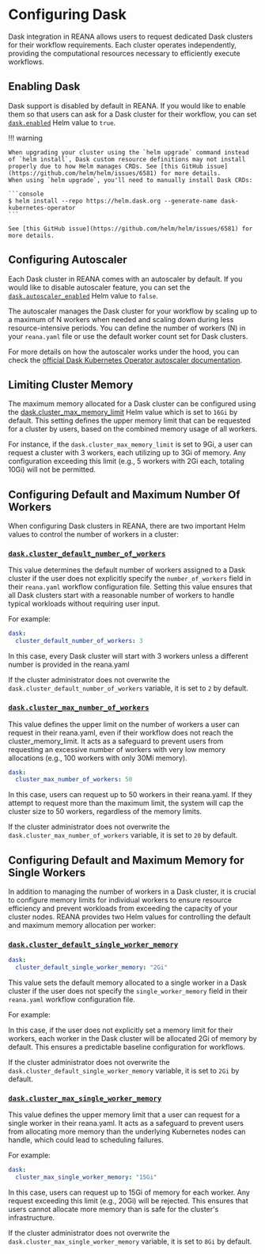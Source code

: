 # Configuring Dask

Dask integration in REANA allows users to request dedicated Dask clusters for their workflow requirements. Each cluster operates independently, providing the computational resources necessary to efficiently execute workflows.

## Enabling Dask

Dask support is disabled by default in REANA. If you would like to enable them so that users can ask for a Dask cluster for their workflow, you can set [`dask.enabled`](https://github.com/reanahub/reana/tree/master/helm/reana) Helm value to `true`.

!!! warning

    When upgrading your cluster using the `helm upgrade` command instead of `helm install`, Dask custom resource definitions may not install properly due to how Helm manages CRDs. See [this GitHub issue](https://github.com/helm/helm/issues/6581) for more details.
    When using `helm upgrade`, you'll need to manually install Dask CRDs:

    ```console
    $ helm install --repo https://helm.dask.org --generate-name dask-kubernetes-operator
    ```

    See [this GitHub issue](https://github.com/helm/helm/issues/6581) for more details.

## Configuring Autoscaler

Each Dask cluster in REANA comes with an autoscaler by default. If you would like to disable autoscaler feature, you can set the [`dask.autoscaler_enabled`](https://github.com/reanahub/reana/tree/master/helm/reana) Helm value to `false`.

The autoscaler manages the Dask cluster for your workflow by scaling up to a maximum of N workers when needed and scaling down during less resource-intensive periods. You can define the number of workers (N) in your `reana.yaml` file or use the default worker count set for Dask clusters.

For more details on how the autoscaler works under the hood, you can check the [official Dask Kubernetes Operator autoscaler documentation](https://kubernetes.dask.org/en/latest/operator_resources.html#daskautoscaler).

## Limiting Cluster Memory

The maximum memory allocated for a Dask cluster can be configured using the [dask.cluster_max_memory_limit](https://github.com/reanahub/reana/tree/master/helm/reana) Helm value which is set to `16Gi` by default. This setting defines the upper memory limit that can be requested for a cluster by users, based on the combined memory usage of all workers.

For instance, if the `dask.cluster_max_memory_limit` is set to 9Gi, a user can request a cluster with 3 workers, each utilizing up to 3Gi of memory. Any configuration exceeding this limit (e.g., 5 workers with 2Gi each, totaling 10Gi) will not be permitted.

## Configuring Default and Maximum Number Of Workers

When configuring Dask clusters in REANA, there are two important Helm values to control the number of workers in a cluster:

### [`dask.cluster_default_number_of_workers`](https://github.com/reanahub/reana/tree/master/helm/reana)

This value determines the default number of workers assigned to a Dask cluster if the user does not explicitly specify the `number_of_workers` field in their `reana.yaml` workflow configuration file. Setting this value ensures that all Dask clusters start with a reasonable number of workers to handle typical workloads without requiring user input.

For example:

```yaml
dask:
  cluster_default_number_of_workers: 3
```

In this case, every Dask cluster will start with 3 workers unless a different number is provided in the reana.yaml

If the cluster administrator does not overwrite the `dask.cluster_default_number_of_workers` variable, it is set to `2` by default.

### [`dask.cluster_max_number_of_workers`](https://github.com/reanahub/reana/tree/master/helm/reana)

This value defines the upper limit on the number of workers a user can request in their reana.yaml, even if their workflow does not reach the cluster_memory_limit. It acts as a safeguard to prevent users from requesting an excessive number of workers with very low memory allocations (e.g., 100 workers with only 30Mi memory).

```yaml
dask:
  cluster_max_number_of_workers: 50
```

In this case, users can request up to 50 workers in their reana.yaml. If they attempt to request more than the maximum limit, the system will cap the cluster size to 50 workers, regardless of the memory limits.

If the cluster administrator does not overwrite the `dask.cluster_max_number_of_workers` variable, it is set to `20` by default.

## Configuring Default and Maximum Memory for Single Workers

In addition to managing the number of workers in a Dask cluster, it is crucial to configure memory limits for individual workers to ensure resource efficiency and prevent workloads from exceeding the capacity of your cluster nodes. REANA provides two Helm values for controlling the default and maximum memory allocation per worker:

### [`dask.cluster_default_single_worker_memory`](https://github.com/reanahub/reana/tree/master/helm/reana)

```yaml
dask:
  cluster_default_single_worker_memory: "2Gi"
```

This value sets the default memory allocated to a single worker in a Dask cluster if the user does not specify the `single_worker_memory` field in their `reana.yaml` workflow configuration file.

For example:

In this case, if the user does not explicitly set a memory limit for their workers, each worker in the Dask cluster will be allocated 2Gi of memory by default. This ensures a predictable baseline configuration for workflows.

If the cluster administrator does not overwrite the `dask.cluster_default_single_worker_memory` variable, it is set to `2Gi` by default.

### [`dask.cluster_max_single_worker_memory`](https://github.com/reanahub/reana/tree/master/helm/reana)

This value defines the upper memory limit that a user can request for a single worker in their reana.yaml. It acts as a safeguard to prevent users from allocating more memory than the underlying Kubernetes nodes can handle, which could lead to scheduling failures.

For example:

```yaml
dask:
  cluster_max_single_worker_memory: "15Gi"
```

In this case, users can request up to 15Gi of memory for each worker. Any request exceeding this limit (e.g., 20Gi) will be rejected. This ensures that users cannot allocate more memory than is safe for the cluster's infrastructure.

If the cluster administrator does not overwrite the `dask.cluster_max_single_worker_memory` variable, it is set to `8Gi` by default.
